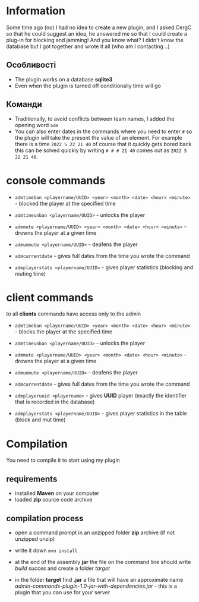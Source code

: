# Information
Some time ago (no) I had no idea to create a new plugin, and I asked CergC
so that he could suggest an idea, he answered me so that I could create a plug-in for blocking and jamming!
And you know what? I didn't know the database but I got together and wrote it all (who am I contacting ..)
## Особливості
- The plugin works on a database **sqlite3**
- Even when the plugin is turned off conditionally time will go

## Команди
- Traditionally, to avoid conflicts between team names, I added the opening word ``adm``
- You can also enter dates in the commands where you need to enter ``#`` so the plugin will take the present
the value of an element. For example there is a time ``2022 5 22 21 40`` of course that it quickly gets bored back this can be solved quickly by writing ``# # # 21 40`` comes out as ``2022 5 22 21 40``.

# console commands
- ``admtimeban <playername/UUID> <year> <month> <date> <hour> <minute>`` - blocked the player at the 
specified time

- ``admtimeunban <playername/UUID>`` - unlocks the player
- ``admmute <playername/UUID> <year> <month> <date> <hour> <minute>`` - drowns the player at a given time
- ``admunmute <playername/UUID>`` - deafens the player
- ``admcurrentdate`` - gives full dates from the time you wrote the command
- ``admplayerstats <playername/UUID>`` - gives player statistics (blocking and muting time)

# client commands
to all **clients** commands have access only to the admin
- ``admtimeban <playername/UUID> <year> <month> <date> <hour> <minute>`` - blocks the player 
at the specified time

- ``admtimeunban <playername/UUID>`` - unlocks the player
- ``admmute <playername/UUID> <year> <month> <date> <hour> <minute>`` - drowns the player at a given time
- ``admunmute <playername/UUID>`` - deafens the player
- ``admcurrentdate`` - gives full dates from the time you wrote the command
- ``admplayeruuid <playername>`` - gives **UUID** player 
(exactly the identifier that is recorded in the database)

- ``admplayerstats <playername/UUID>`` - gives player statistics in the table (block and mut time)

# Compilation
You need to compile it to start using my plugin

## requirements
- installed **Maven** on your computer
- loaded **zip** source code archive

## compilation process
- open a command prompt in an unzipped folder **zip** archive (if not unzipped unzip)
- write it down ``mvn install``
- at the end of the assembly **jar** the file on the command line should write 
*build succes* and create a folder *target*

- in the folder **target** find **.jar** a file that will have an approximate name 
*admin-commands-plugin-1.0-jar-with-dependencies.jar* - this is a plugin that you can use for your server
